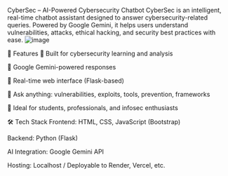 CyberSec – AI-Powered Cybersecurity Chatbot 
CyberSec is an intelligent, real-time chatbot assistant designed to answer cybersecurity-related queries. Powered by Google Gemini, it helps users understand vulnerabilities, attacks, ethical hacking, and security best practices with ease.
![image](https://github.com/user-attachments/assets/3a7d6d02-a3d7-465b-80fb-c0498c43e427)


🚀 Features
🔐 Built for cybersecurity learning and analysis

🤖 Google Gemini-powered responses

📡 Real-time web interface (Flask-based)

💬 Ask anything: vulnerabilities, exploits, tools, prevention, frameworks

🧠 Ideal for students, professionals, and infosec enthusiasts

🛠️ Tech Stack
Frontend: HTML, CSS, JavaScript (Bootstrap)

Backend: Python (Flask)

AI Integration: Google Gemini API

Hosting: Localhost / Deployable to Render, Vercel, etc.
